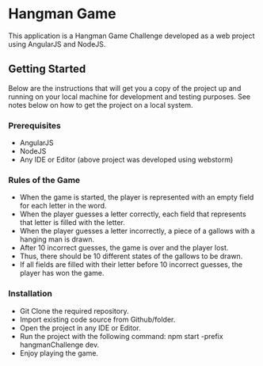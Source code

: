 # Hangman Game

This application is a Hangman Game Challenge developed as a web project using AngularJS and NodeJS. 

## Getting Started

Below are the instructions that will get you a copy of the project up and running on your local machine for
development and testing purposes. See notes below on how to get the project on a local system.

### Prerequisites

* AngularJS
* NodeJS 
* Any IDE or Editor (above project was developed using webstorm) 

### Rules of the Game

* When the game is started, the player is represented with an empty field for
each letter in the word.
* When the player guesses a letter correctly, each field that represents that
letter is filled with the letter.
* When the player guesses a letter incorrectly, a piece of a gallows with a
hanging man is drawn.
* After 10 incorrect guesses, the game is over and the player lost.
* Thus, there should be 10 different states of the gallows to be drawn.
* If all fields are filled with their letter before 10 incorrect guesses, the player
has won the game.

### Installation

* Git Clone the required repository.
* Import existing code source from Github/folder.
* Open the project in any IDE or Editor.
* Run the project with the following command: npm start -prefix hangmanChallenge dev.
* Enjoy playing the game. 

